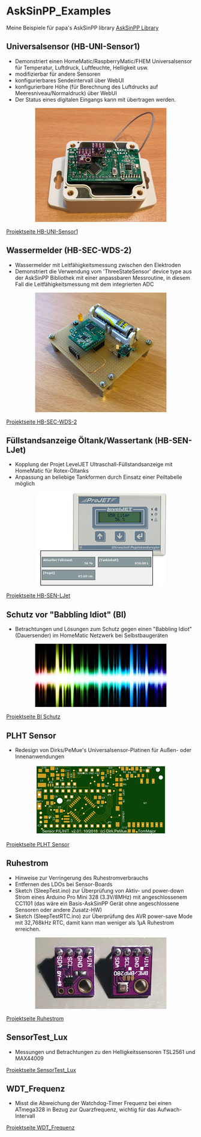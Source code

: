 
# AskSinPP_Examples
Meine Beispiele für papa's AskSinPP library
[AskSinPP Library](https://github.com/pa-pa/AskSinPP)


## Universalsensor (HB-UNI-Sensor1)

- Demonstriert einen HomeMatic/RaspberryMatic/FHEM Universalsensor für Temperatur, Luftdruck, Luftfeuchte, Helligkeit usw.
- modifizierbar für andere Sensoren
- konfigurierbares Sendeintervall über WebUI
- konfigurierbare Höhe (für Berechnung des Luftdrucks auf Meeresniveau/Normaldruck) über WebUI
- Der Status eines digitalen Eingangs kann mit übertragen werden.

<p align="center"><img src="Images/HB-UNI-Sensor1_HW1_small.jpg?raw=true"/></p>

[Projektseite HB-UNI-Sensor1](https://github.com/TomMajor/AskSinPP_Examples/tree/master/HB-UNI-Sensor1)


## Wassermelder (HB-SEC-WDS-2)

- Wassermelder mit Leitfähigkeitsmessung zwischen den Elektroden
- Demonstriert die Verwendung vom 'ThreeStateSensor' device type aus der AskSinPP Bibliothek mit einer anpassbaren Messroutine, in diesem Fall die Leitfähigkeitsmessung mit dem integrierten ADC

<p align="center"><img src="Images/Prototyp_Wassermelder_small.jpg?raw=true"/></p>

[Projektseite HB-SEC-WDS-2](https://github.com/TomMajor/AskSinPP_Examples/tree/master/HB-SEC-WDS-2)


## Füllstandsanzeige Öltank/Wassertank (HB-SEN-LJet)

- Kopplung der Projet LevelJET Ultraschall-Füllstandsanzeige mit HomeMatic für Rotex-Öltanks
- Anpassung an beliebige Tankformen durch Einsatz einer Peiltabelle möglich

<p align="center"><img src="Images/LevelJet_small.jpg?raw=true"/></p>

[Projektseite HB-SEN-LJet](https://github.com/TomMajor/AskSinPP_Examples/tree/master/HB-SEN-LJet)


## Schutz vor "Babbling Idiot" (BI)

- Betrachtungen und Lösungen zum Schutz gegen einen "Babbling Idiot" (Dauersender) im HomeMatic Netzwerk bei Selbstbaugeräten

<p align="center"><img src="Images/BI_small.jpg?raw=true"/></p>

[Projektseite BI Schutz](https://github.com/TomMajor/AskSinPP_Examples/tree/master/Info/Babbling%20Idiot%20Protection)


## PLHT Sensor

- Redesign von Dirks/PeMue's Universalsensor-Platinen für Außen- oder Innenanwendungen

<p align="center"><img src="Images/PLHT_small.png?raw=true"/></p>

[Projektseite PLHT Sensor](https://github.com/TomMajor/AskSinPP_Examples/tree/master/PCB/Sensor_PLHT)


## Ruhestrom

- Hinweise zur Verringerung des Ruhestromverbrauchs
- Entfernen des LDOs bei Sensor-Boards
- Sketch (SleepTest.ino) zur Überprüfung von Aktiv- und power-down Strom eines Arduino Pro Mini 328 (3.3V/8MHz) mit angeschlossenem CC1101 (das wäre ein Basis-AskSinPP Gerät ohne angeschlossene Sensoren oder andere Zusatz-HW)
- Sketch (SleepTestRTC.ino) zur Überprüfung des AVR power-save Mode mit 32,768kHz RTC, damit kann man weniger als 1µA Ruhestrom erreichen.

<p align="center"><img src="Images/SensorBreakoutBoards_small.jpg?raw=true"/></p>

[Projektseite Ruhestrom](https://github.com/TomMajor/AskSinPP_Examples/tree/master/Info/Ruhestrom)


## SensorTest_Lux

- Messungen und Betrachtungen zu den Helligkeitssensoren TSL2561 und MAX44009

[Projektseite SensorTest_Lux](https://github.com/TomMajor/AskSinPP_Examples/tree/master/Info/SensorTest_Lux)


## WDT_Frequenz

- Misst die Abweichung der Watchdog-Timer Frequenz bei einen ATmega328 in Bezug zur Quarzfrequenz, wichtig für das Aufwach-Intervall

[Projektseite WDT_Frequenz](https://github.com/TomMajor/AskSinPP_Examples/tree/master/Info/WDT_Frequenz)

